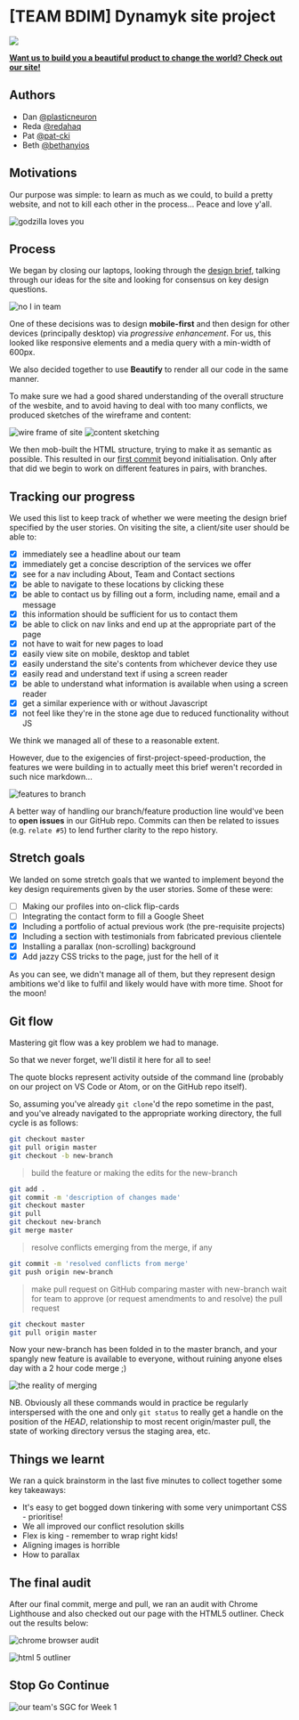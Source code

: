 # [TEAM BDIM] Dynamyk site project

![](https://i.imgur.com/RWJnaXH.png)

[**Want us to build you a beautiful product to change the world? Check out our site!**](https://fac18.github.io/dynamyk-site/)

## Authors

* Dan [@plasticneuron](https://github.com/plasticneuron)
* Reda [@redahaq](https://github.com/redahaq)
* Pat [@pat-cki](https://github.com/pat-cki)
* Beth [@bethanyios](https://github.com/bethanyios)

## Motivations

Our purpose was simple: to learn as much as we could, to build a pretty website, and not to kill each other in the process... Peace and love y'all.

![godzilla loves you](http://giphygifs.s3.amazonaws.com/media/DrQsEteT3ngBO/giphy.gif)

## Process

We began by closing our laptops, looking through the [design brief](https://github.com/foundersandcoders/master-reference/blob/master/coursebook/week-1/project.md), talking through our ideas for the site and looking for consensus on key design questions.

![no I in team](https://media.giphy.com/media/3rgXBrLlRs4ZlpnVDO/giphy.gif)

One of these decisions was to design **mobile-first** and then design for other devices (principally desktop) via _progressive enhancement_. For us, this looked like responsive elements and a media query with a min-width of 600px.

We also decided together to use **Beautify** to render all our code in the same manner.

To make sure we had a good shared understanding of the overall structure of the wesbite, and to avoid having to deal with too many conflicts, we produced sketches of the wireframe and content:

![wire frame of site](https://i.imgur.com/xmGfL9p.jpg) ![content sketching](https://i.imgur.com/spP57x2.jpg)


We then mob-built the HTML structure, trying to make it as semantic as possible. This resulted in our [first commit](https://github.com/fac18/dynamyk-site/commit/c0761cecbdcbc8130a51e0656e847fde903e5cf4) beyond initialisation. Only after that did we begin to work on different features in pairs, with branches.

## Tracking our progress

We used this list to keep track of whether we were meeting the design brief specified by the user stories. On visiting the site, a client/site user should be able to:

- [x] immediately see a headline about our team
- [x] immediately get a concise description of the services we offer
- [x] see for a nav including About, Team and Contact sections
- [x] be able to navigate to these locations by clicking these
- [x] be able to contact us by filling out a form, including name, email and a message
- [x] this information should be sufficient for us to contact them
- [x] be able to click on nav links and end up at the appropriate part of the page
- [x] not have to wait for new pages to load
- [x] easily view site on mobile, desktop and tablet
- [x] easily understand the site's contents from whichever device they use
- [x] easily read and understand text if using a screen reader
- [x] be able to understand what information is available when using a screen reader
- [x] get a similar experience with or without Javascript
- [x] not feel like they're in the stone age due to reduced functionality without JS

We think we managed all of these to a reasonable extent.

However, due to the exigencies of first-project-speed-production, the features we were building in to actually meet this brief weren't recorded in such nice markdown...

![features to branch](https://i.imgur.com/o6r0Akc.jpg)

A better way of handling our branch/feature production line would've been to **open issues** in our GitHub repo. Commits can then be related to issues (e.g. `relate #5`) to lend further clarity to the repo history.

## Stretch goals

We landed on some stretch goals that we wanted to implement beyond the key design requirements given by the user stories. Some of these were:

- [ ] Making our profiles into on-click flip-cards
- [ ] Integrating the contact form to fill a Google Sheet
- [x] Including a portfolio of actual previous work (the pre-requisite projects)
- [x] Including a section with testimonials from fabricated previous clientele
- [x] Installing a parallax (non-scrolling) background
- [x] Add jazzy CSS tricks to the page, just for the hell of it

As you can see, we didn't manage all of them, but they represent design ambitions we'd like to fulfil and likely would have with more time. Shoot for the moon!


## Git flow

Mastering git flow was a key problem we had to manage.

So that we never forget, we'll distil it here for all to see!

The quote blocks represent activity outside of the command line (probably on our project on VS Code or Atom, or on the GitHub repo itself).

So, assuming you've already `git clone`'d the repo sometime in the past, and you've already navigated to the appropriate working directory, the full cycle is as follows:

```bash
git checkout master
git pull origin master
git checkout -b new-branch
```

> build the feature or making the edits for the new-branch

```bash
git add .
git commit -m 'description of changes made'
git checkout master
git pull
git checkout new-branch
git merge master
```

> resolve conflicts emerging from the merge, if any

```bash
git commit -m 'resolved conflicts from merge'
git push origin new-branch
```

> make pull request on GitHub comparing master with new-branch
> wait for team to approve (or request amendments to and resolve) the pull request

```bash
git checkout master
git pull origin master
```

Now your new-branch has been folded in to the master branch, and your spangly new feature is available to everyone, without ruining anyone elses day with a 2 hour code merge ;)

![the reality of merging](https://media.giphy.com/media/cFkiFMDg3iFoI/giphy.gif)

NB. Obviously all these commands would in practice be regularly interspersed with the one and only `git status` to really get a handle on the position of the _HEAD_, relationship to most recent origin/master pull, the state of working directory versus the staging area, etc.

## Things we learnt

We ran a quick brainstorm in the last five minutes to collect together some key takeaways:

* It's easy to get bogged down tinkering with some very unimportant CSS - prioritise!
* We all improved our conflict resolution skills
* Flex is king - remember to wrap right kids!
* Aligning images is horrible
* How to parallax

## The final audit

After our final commit, merge and pull, we ran an audit with Chrome Lighthouse and also checked out our page with the HTML5 outliner. Check out the results below:

![chrome browser audit](https://i.imgur.com/XfwSJSv.png)

![html 5 outliner](https://i.imgur.com/SadtAeF.png)

## Stop Go Continue

![our team's SGC for Week 1](https://github.com/fac18/dynamyk-site/blob/master/IMG_20191101_164704040.jpg)

